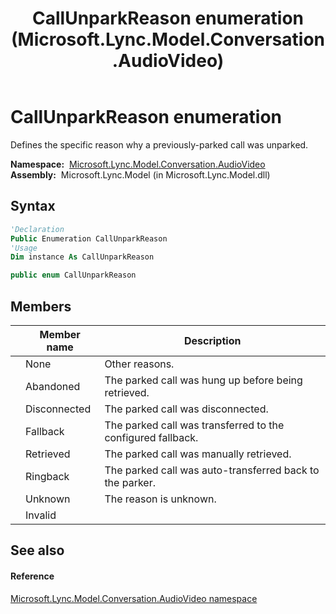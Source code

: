 ﻿---
title: CallUnparkReason enumeration (Microsoft.Lync.Model.Conversation.AudioVideo)
TOCTitle: CallUnparkReason enumeration
ms:assetid: T:Microsoft.Lync.Model.Conversation.AudioVideo.CallUnparkReason_DI_3_UC_OCS14MrefLyncWPF
ms:mtpsurl: https://msdn.microsoft.com/en-us/library/microsoft.lync.model.conversation.audiovideo.callunparkreason_di_3_uc_ocs14mreflyncwpf(v=office.15)
ms:contentKeyID: 48595431
ms.date: 07/28/2014
mtps_version: v=office.15
f1_keywords:
- Microsoft.Lync.Model.Conversation.AudioVideo.CallUnparkReason
- Microsoft.Lync.Model.Conversation.AudioVideo.CallUnparkReason.Abandoned
- Microsoft.Lync.Model.Conversation.AudioVideo.CallUnparkReason.Ringback
- Microsoft.Lync.Model.Conversation.AudioVideo.CallUnparkReason.Invalid
- Microsoft.Lync.Model.Conversation.AudioVideo.CallUnparkReason.None
- Microsoft.Lync.Model.Conversation.AudioVideo.CallUnparkReason.Retrieved
- Microsoft.Lync.Model.Conversation.AudioVideo.CallUnparkReason.Disconnected
- Microsoft.Lync.Model.Conversation.AudioVideo.CallUnparkReason.Unknown
- Microsoft.Lync.Model.Conversation.AudioVideo.CallUnparkReason.Fallback
dev_langs:
- CSharp
- JScript
- VB
- other
---

# CallUnparkReason enumeration

Defines the specific reason why a previously-parked call was unparked.

**Namespace:**  [Microsoft.Lync.Model.Conversation.AudioVideo](microsoft-lync-model-conversation-audiovideo-namespace_2.md)  
**Assembly:**  Microsoft.Lync.Model (in Microsoft.Lync.Model.dll)

## Syntax

``` vb
'Declaration
Public Enumeration CallUnparkReason
'Usage
Dim instance As CallUnparkReason
```

``` csharp
public enum CallUnparkReason
```

## Members

<table>
<thead>
<tr class="header">
<th></th>
<th>Member name</th>
<th>Description</th>
</tr>
</thead>
<tbody>
<tr class="odd">
<td></td>
<td>None</td>
<td>Other reasons.</td>
</tr>
<tr class="even">
<td></td>
<td>Abandoned</td>
<td>The parked call was hung up before being retrieved.</td>
</tr>
<tr class="odd">
<td></td>
<td>Disconnected</td>
<td>The parked call was disconnected.</td>
</tr>
<tr class="even">
<td></td>
<td>Fallback</td>
<td>The parked call was transferred to the configured fallback.</td>
</tr>
<tr class="odd">
<td></td>
<td>Retrieved</td>
<td>The parked call was manually retrieved.</td>
</tr>
<tr class="even">
<td></td>
<td>Ringback</td>
<td>The parked call was auto-transferred back to the parker.</td>
</tr>
<tr class="odd">
<td></td>
<td>Unknown</td>
<td>The reason is unknown.</td>
</tr>
<tr class="even">
<td></td>
<td>Invalid</td>
<td></td>
</tr>
</tbody>
</table>


## See also

#### Reference

[Microsoft.Lync.Model.Conversation.AudioVideo namespace](microsoft-lync-model-conversation-audiovideo-namespace_2.md)

